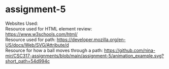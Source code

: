 # assignment-5
Websites Used:  
Resource used for HTML element review: https://www.w3schools.com/html/  
Resource used for path: https://developer.mozilla.org/en-US/docs/Web/SVG/Attribute/d  
Resource for how a ball moves through a path: https://github.com/nina-mir/CSC317-assignments/blob/main/assignment-5/animation_example.svg?short_path=54d994c
